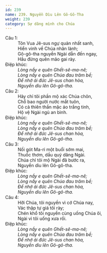 ```yaml
---
id: 239
name: 239. Nguyền Dìu Lên Gô-Gô-Tha
weight: 239
category: Sự dâng mình cho Chúa
---
```

<dl><dt>Câu 1:</dt><dd data-verse="1">Tôn Vua Jê-sus ngự quản nhất sanh, <br/>Hiển vinh về Chúa nhân lành; <br/>Gô-gô-tha nguyền Ngài dẫn đến ngay, <br/>Hầu đừng quên mão gai rày. </dd><dt>Điệp khúc:</dt><dd data-chorus="1"><em>Lòng nầy e quên Ghết-sê-ma-nê; <br/>Lòng nầy e quên Chúa đau trăm bề; <br/>Để nhớ ái đức Jê-sus chan hòa, <br/>Nguyền dìu lên Gô-gô-tha. </em></dd><dt>Câu 2:</dt><dd data-verse="2">Hãy chỉ tôi phần mộ xác Chúa chôn, <br/>Chỗ bao người nước mắt tuôn, <br/>Có cả thiên thần mặc áo trắng tinh, <br/>Hộ vệ Ngài ngủ an bình. </dd><dt>Điệp khúc:</dt><dd data-chorus="1"><em>Lòng nầy e quên Ghết-sê-ma-nê; <br/>Lòng nầy e quên Chúa đau trăm bề; <br/>Để nhớ ái đức Jê-sus chan hòa, <br/>Nguyền dìu lên Gô-gô-tha. </em><dt>Câu 3:</dt><dd data-verse="3">Nối gót Ma-ri một buổi sớm mai, <br/>Thuốc thơm, dầu quý dâng Ngài. <br/>Chúa chỉ tôi mộ Ngài đã bước ra, <br/>Nguyền dìu lên Gô-gô-tha. </dd><dt>Điệp khúc:</dt><dd data-chorus="1"><em>Lòng nầy e quên Ghết-sê-ma-nê; <br/>Lòng nầy e quên Chúa đau trăm bề; <br/>Để nhớ ái đức Jê-sus chan hòa, <br/>Nguyền dìu lên Gô-gô-tha. </em><dt>Câu 4:</dt><dd data-verse="3">Hỡi Chúa, tôi nguyền vì cớ Chúa nay, <br/>Vác thập tự giá tôi rày; <br/>Chén khổ tôi nguyền cùng uống Chúa ôi, <br/>Ngài vì tôi uống xưa rồi. </dd><dt>Điệp khúc:</dt><dd data-chorus="1"><em>Lòng nầy e quên Ghết-sê-ma-nê; <br/>Lòng nầy e quên Chúa đau trăm bề; <br/>Để nhớ ái đức Jê-sus chan hòa, <br/>Nguyền dìu lên Gô-gô-tha. </em></dl>
